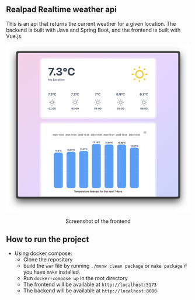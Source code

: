 ## Realpad Realtime weather api

This is an api that returns the current weather for a given location. The backend is built with Java and Spring Boot, and the frontend is built with Vue.js.

<div style="text-align: center;">
  <img src="frontend/public/screenshot.png" alt="Screenshot of the frontend" style="max-width: 100%; height: auto;">
  <p>Screenshot of the frontend</p>
</div>

## How to run the project

- Using docker compose:
  - Clone the repository
  - build the `war` file by running `./mvnw clean package` or `make package` if you have `make` installed.
  - Run `docker-compose up` in the root directory
  - The frontend will be available at `http://localhost:5173`
  - The backend will be available at `http://localhost:8080`